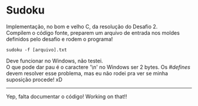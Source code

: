 # Sudoku

Implementação, no bom e velho C, da resolução do Desafio 2.  
Compilem o código fonte, preparem um arquivo de entrada nos moldes definidos
pelo desafio e rodem o programa!

    sudoku -f [arquivo].txt

Deve funcionar no Windows, não testei.  
O que pode dar pau é o caractere '\n' no Windows ser 2 bytes. Os *\#defines*
devem resolver esse problema, mas eu não rodei pra ver se minha suposição
procede! xD



- - - 

Yep, falta documentar o código! Working on that!!
